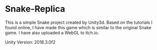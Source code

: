 # Snake-Replica
This is a simple Snake project created by Unity3d. Based on the tutorials I found online, I have made this game which is similar to the original Snake game. I have also uploaded a WebGL to itch.io.

Unity Version: 2018.3.0f2
